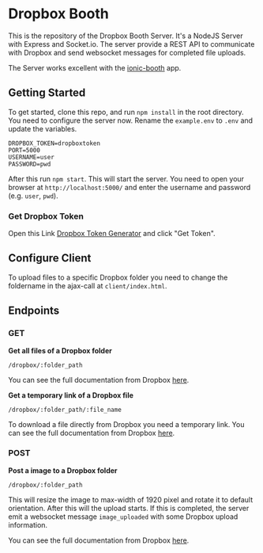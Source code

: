 # Dropbox Booth

This is the repository of the Dropbox Booth Server. It's a NodeJS Server with Express and Socket.io. The server provide a REST API to communicate with Dropbox and send websocket messages for completed file uploads.

The Server works excellent with the [ionic-booth](https://github.com/marcuskirsch/ionic-booth) app.


## Getting Started

To get started, clone this repo, and run `npm install` in the root directory. You need to configure the server now. Rename the `example.env` to `.env` and update the variables.

```
DROPBOX_TOKEN=dropboxtoken
PORT=5000
USERNAME=user
PASSWORD=pwd
```

After this run `npm start`. This will start the server. You need to open your browser at `http://localhost:5000/` and enter the username and password (e.g. `user`, `pwd`).

### Get Dropbox Token
Open this Link [Dropbox Token Generator](https://dropbox.github.io/dropbox-api-v2-explorer/#auth_token/from_oauth1) and click "Get Token".

## Configure Client

To upload files to a specific Dropbox folder you need to change the foldername in the ajax-call at `client/index.html`.

## Endpoints

### GET

**Get all files of a Dropbox folder**

`/dropbox/:folder_path`

You can see the full documentation from Dropbox [here](https://dropbox.github.io/dropbox-api-v2-explorer/#files_list_folder).

**Get a temporary link of a Dropbox file**

`/dropbox/:folder_path/:file_name`

To download a file directly from Dropbox you need a temporary link. You can see the full documentation from Dropbox [here](https://dropbox.github.io/dropbox-api-v2-explorer/#files_get_temporary_link).

### POST
**Post a image to a Dropbox folder**

`/dropbox/:folder_path`

This will resize the image to max-width of 1920 pixel and rotate it to default orientation. After this will the upload starts. If this is completed, the server emit a websocket message `image_uploaded` with some Dropbox upload information.

You can see the full documentation from Dropbox [here](https://dropbox.github.io/dropbox-api-v2-explorer/#files_upload).
